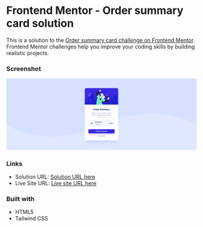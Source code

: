 # Frontend Mentor - Order summary card solution

This is a solution to the [Order summary card challenge on Frontend Mentor](https://www.frontendmentor.io/challenges/order-summary-component-QlPmajDUj). Frontend Mentor challenges help you improve your coding skills by building realistic projects.

### Screenshot

![](./images/Screenshot.png)

### Links

- Solution URL: [Solution URL here](https://github.com/NDK1195/order-summary-component)
- Live Site URL: [Live site URL here](https://ndk1195.github.io/order-summary-component/)

### Built with

- HTML5
- Tailwind CSS
